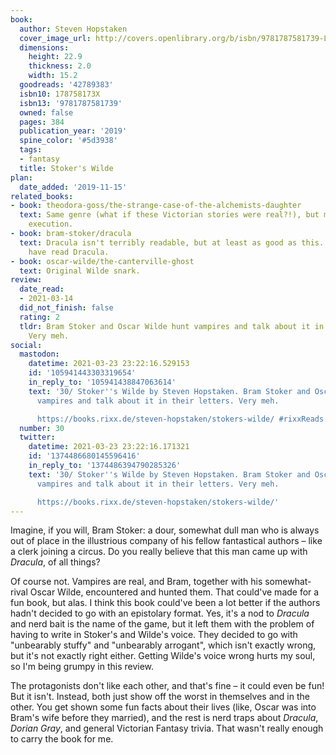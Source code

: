 ```yaml
---
book:
  author: Steven Hopstaken
  cover_image_url: http://covers.openlibrary.org/b/isbn/9781787581739-L.jpg
  dimensions:
    height: 22.9
    thickness: 2.0
    width: 15.2
  goodreads: '42789383'
  isbn10: 178758173X
  isbn13: '9781787581739'
  owned: false
  pages: 384
  publication_year: '2019'
  spine_color: '#5d3938'
  tags:
  - fantasy
  title: Stoker's Wilde
plan:
  date_added: '2019-11-15'
related_books:
- book: theodora-goss/the-strange-case-of-the-alchemists-daughter
  text: Same genre (what if these Victorian stories were real?!), but much better
    execution.
- book: bram-stoker/dracula
  text: Dracula isn't terribly readable, but at least as good as this. Plus you'll
    have read Dracula.
- book: oscar-wilde/the-canterville-ghost
  text: Original Wilde snark.
review:
  date_read:
  - 2021-03-14
  did_not_finish: false
  rating: 2
  tldr: Bram Stoker and Oscar Wilde hunt vampires and talk about it in their letters.
    Very meh.
social:
  mastodon:
    datetime: 2021-03-23 23:22:16.529153
    id: '105941443303319654'
    in_reply_to: '105941438847063614'
    text: '30/ Stoker''s Wilde by Steven Hopstaken. Bram Stoker and Oscar Wilde hunt
      vampires and talk about it in their letters. Very meh.

      https://books.rixx.de/steven-hopstaken/stokers-wilde/ #rixxReads'
  number: 30
  twitter:
    datetime: 2021-03-23 23:22:16.171321
    id: '1374486680145596416'
    in_reply_to: '1374486394790285326'
    text: '30/ Stoker''s Wilde by Steven Hopstaken. Bram Stoker and Oscar Wilde hunt
      vampires and talk about it in their letters. Very meh.

      https://books.rixx.de/steven-hopstaken/stokers-wilde/'
---
```


Imagine, if you will, Bram Stoker: a dour, somewhat dull man who is always out of place in the illustrious
company of his fellow fantastical authors – like a clerk joining a circus. Do you really believe that this man came up
with *Dracula*, of all things?

Of course not. Vampires are real, and Bram, together with his somewhat-rival Oscar Wilde, encountered and hunted them.
That could've made for a fun book, but alas. I think this book could've been a lot better if the authors hadn't decided
to go with an epistolary format. Yes, it's a nod to *Dracula* and nerd bait is the name of the game, but it left them
with the problem of having to write in Stoker's and Wilde's voice. They decided to go with "unbearably stuffy" and
"unbearably arrogant", which isn't exactly wrong, but it's not exactly right either. Getting Wilde's voice wrong hurts
my soul, so I'm being grumpy in this review.

The protagonists don't like each other, and that's fine – it could even be fun! But it isn't. Instead, both just show
off the worst in themselves and in the other. You get shown some fun facts about their lives (like, Oscar was into
Bram's wife before they married), and the rest is nerd traps about *Dracula*, *Dorian Gray*, and general Victorian
Fantasy trivia. That wasn't really enough to carry the book for me.
